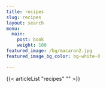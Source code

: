 ```yaml
---
title: recipes
slug: recipes
layout: search  
menu:
  main:
    post: book
    weight: 100
featured_image: /bg/macaron2.jpg
featured_image_bg_color: bg-white-0

---
```


{{< articleList  "recipes" "" >}}
